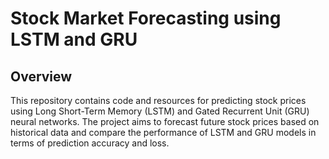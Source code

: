 # Stock Market Forecasting using LSTM and GRU

## Overview

This repository contains code and resources for predicting stock prices using Long Short-Term Memory (LSTM) and Gated Recurrent Unit (GRU) neural networks. The project aims to forecast future stock prices based on historical data and compare the performance of LSTM and GRU models in terms of prediction accuracy and loss.


